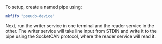 To setup, create a named pipe using:
```sh
mkfifo "pseudo-device"
```

Next, run the writer service in one terminal and the reader service in the
other. The writer service will take line input from STDIN and write it to the
pipe using the SocketCAN protocol, where the reader service will read it.
